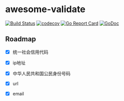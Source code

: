# awesome-validate
[![Build Status](https://travis-ci.org/wusphinx/awesome-validate.svg?branch=master)](https://travis-ci.org/wusphinx/awesome-validate)
[![codecov](https://codecov.io/gh/wusphinx/awesome-validate/branch/master/graph/badge.svg)](https://codecov.io/gh/wusphinx/awesome-validate)
[![Go Report Card](https://goreportcard.com/badge/github.com/wusphinx/awesome-validate)](https://goreportcard.com/report/github.com/wusphinx/awesome-validate)
[![GoDoc](https://godoc.org/github.com/wusphinx/awesome-validate?status.svg)](https://godoc.org/github.com/wusphinx/awesome-validate)


## Roadmap
- [x] 统一社会信用代码
- [x] ip地址
- [x] 中华人民共和国公民身份号码
- [x] url
- [x] email 


